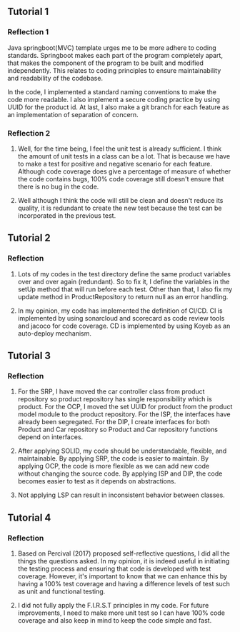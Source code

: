 ## Tutorial 1

### Reflection 1

Java springboot(MVC) template urges me to be more adhere to coding standards. Springboot makes each part of the program completely apart, that makes the component of the program to be built and modified independently. This relates to coding principles to ensure maintainability and readability of the codebase.

In the code, I implemented a standard naming conventions to make the code more readable. I also implement a secure coding practice by using UUID for the product id. At last, I also make a git branch for each feature as an implementation of separation of concern.

### Reflection 2

1. Well, for the time being, I feel the unit test is already sufficient. I think the amount of unit tests in a class can be a lot. That is because we have to make a test for positive and negative scenario for each feature. Although code coverage does give a percentage of measure of whether the code contains bugs, 100% code coverage still doesn't ensure that there is no bug in the code.

2. Well although I think the code will still be clean and doesn't reduce its quality, it is redundant to create the new test because the test can be incorporated in the previous test.

## Tutorial 2

### Reflection 

1. Lots of my codes in the test directory define the same product variables over and over again (redundant). So to fix it, I define the variables in the setUp method that will run before each test. Other than that, I also fix my update method in ProductRepository to return null as an error handling.

2. In my opinion, my code has implemented the definition of CI/CD. CI is implemented by using sonarcloud and scorecard as code review tools and jacoco for code coverage. CD is implemented by using Koyeb as an auto-deploy mechanism.

## Tutorial 3

### Reflection

1. For the SRP, I have moved the car controller class from product repository so product repository has single responsibility which is product. For the OCP, I moved the set UUID for product from the product model module to the product repository. For the ISP, the interfaces have already been segregated. For the DIP, I create interfaces for both Product and Car repository so Product and Car repository functions depend on interfaces.

2. After applying SOLID, my code should be understandable, flexible, and maintainable. By applying SRP, the code is easier to maintain. By applying OCP, the code is more flexible as we can add new code without changing the source code. By applying ISP and DIP, the code becomes easier to test as it depends on abstractions.

3. Not applying LSP can result in inconsistent behavior between classes.

## Tutorial 4

### Reflection

1. Based on Percival (2017) proposed self-reflective questions, I did all the things the questions asked. In my opinion, it is indeed useful in initiating the testing process and ensuring that code is developed with test coverage. However, it's important to know that we can enhance this by having a 100% test coverage and having a difference levels of test such as unit and functional testing.

2. I did not fully apply the F.I.R.S.T principles in my code. For future improvements, I need to make more unit test so I can have 100% code coverage and also keep in mind to keep the code simple and fast.